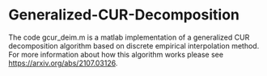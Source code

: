 # Generalized-CUR-Decomposition
The code gcur_deim.m is a matlab implementation of a generalized CUR decomposition algorithm based on discrete empirical interpolation method. For more information about how this algorithm works please see https://arxiv.org/abs/2107.03126.
